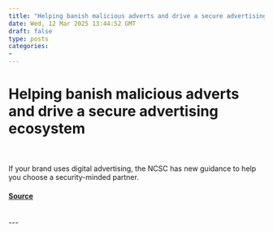```yaml
---
title: "Helping banish malicious adverts and drive a secure advertising ecosystem"
date: Wed, 12 Mar 2025 13:44:52 GMT
draft: false
type: posts
categories: 
- 
---
```

# Helping banish malicious adverts and drive a secure advertising ecosystem

<br/>

<br/>
If your brand uses digital advertising, the NCSC has new guidance to help you choose a security-minded partner.

#### [Source](https://www.ncsc.gov.uk/blog-post/helping-banish-malicious-adverts)

<br/>
---
